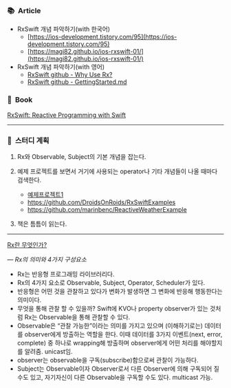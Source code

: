### 📚  Article

- RxSwift 개념 파악하기(with 한국어)
    - [https://ios-development.tistory.com/95](https://ios-development.tistory.com/95)
    - [https://magi82.github.io/ios-rxswift-01/](https://magi82.github.io/ios-rxswift-01/)
- RxSwift 개념 파악하기(with 영어)
    - [RxSwift github - Why Use Rx?](https://github.com/ReactiveX/RxSwift/blob/main/Documentation/Why.md)
    - [RxSwift github - GettingStarted.md](https://github.com/ReactiveX/RxSwift/blob/main/Documentation/GettingStarted.md)

### 📖  Book

[RxSwift: Reactive Programming with Swift](https://www.raywenderlich.com/books/rxswift-reactive-programming-with-swift/v4.0)

---

### 📝  스터디 계획
1. Rx와 Observable, Subject의 기본 개념을 잡는다.
2. 예제 프로젝트를 보면서 거기에 사용되는 operator나 기타 개념들이 나올 때마다 검색한다.   
    - [예제프로젝트1](./example-project-01.md)   
    - https://github.com/DroidsOnRoids/RxSwiftExamples
    - https://github.com/marinbenc/ReactiveWeatherExample
    
3. 책은 틈틈이 읽는다.

---

[Rx란 무엇인가?](./what-is-rx.md)

*— Rx의 의미와 4가지 구성요소*

- Rx는 반응형 프로그래밍 라이브러리다.
- Rx의 4가지 요소로 Observable, Subject, Operator, Scheduler가 있다.
- 반응형은 어떤 것을 관찰하고 있다가 변화가 발생하면 그 변화에 반응해 행동한다는 의미이다.
- 무엇을 통해 관찰 할 수 있을까? Swift에 KVO나 property observer가 있는 것처럼 Rx는 Observable을 통해 관찰할 수 있다.
- Observable은 “관찰 가능한”이라는 의미를 가지고 있으며 (이해하기로는) 데이터를 observer에게 방출하는 역할을 한다.
이때 데이터를 3가지 이벤트(next, error, complete) 중 하나로 wrapping해 방출하며 observer에게 어떤 처리를 해야할지를 알려줌. unicast임.
- observer는 observable을 구독(subscribe)함으로써 관찰이 가능하다.
- Subject는 Observable이자 Observer로서 다른 Observer에 의해 구독되어 질 수도 있고, 자기자신이 다른 Observable을 구독할 수도 있다. multicast 가능.
